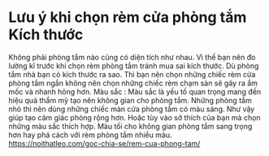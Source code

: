 # Lưu ý khi chọn rèm cửa phòng tắm Kích thước
Không phải phòng tắm nào cũng có diện tích như nhau. Vì thế bạn nên đo lường kĩ trước khi chọn rèm phòng tắm tránh mua sai kích thước. Dù phòng tắm nhà bạn có kích thước ra sao. Thì bạn nên chọn những chiếc rèm cửa phòng tắm ngắn không nên chọn những chiếc rèm chạm sàn sẽ gây ra ẩm mốc và nhanh hỏng hơn.  Màu sắc : Màu sắc là yếu tố quan trọng mang đến hiệu quả thẩm mỹ tạo nên không gian cho phòng tắm. Những phòng tắm nhỏ thì nên dùng những chiếc màn cửa phòng tắm có màu sáng. Như vậy giúp tạo cảm giác phòng rộng hơn. Hoặc tùy vào sở thích của bạn mà chọn những màu sắc thích hợp. Màu tối cho không gian phòng tắm sang trọng hơn hay phá cách với rèm phòng tắm nhiều màu.
https://noithatleo.com/goc-chia-se/rem-cua-phong-tam/
